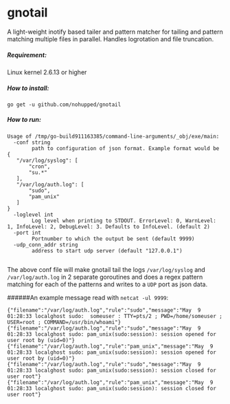 # gnotail

  A light-weight inotify based tailer and pattern matcher for tailing and pattern matching multiple files in parallel.
  Handles logrotation and file truncation. 
  
##### Requirement:

Linux kernel 2.6.13 or higher

##### How to install:

`go get -u github.com/nohupped/gnotail`

##### How to run:

```
Usage of /tmp/go-build911163385/command-line-arguments/_obj/exe/main:
  -conf string
    	path to configuration of json format. Example format would be 
{
   "/var/log/syslog": [
       "cron",
       "su.*"
   ],
   "/var/log/auth.log": [
       "sudo",
       "pam_unix"
   ]
}
  -loglevel int
    	Log level when printing to STDOUT. ErrorLevel: 0, WarnLevel: 1, InfoLevel: 2, DebugLevel: 3. Defaults to InfoLevel. (default 2)
  -port int
    	Portnumber to which the output be sent (default 9999)
  -udp_conn_addr string
    	address to start udp server (default "127.0.0.1")


```

The above conf file will make gnotail tail the logs `/var/log/syslog` and `/var/log/auth.log` in 2 separate goroutines and does a regex pattern matching for each of the patterns and writes to a `UDP` port as json data.

######An example message read with `netcat -ul 9999`:
```
{"filename":"/var/log/auth.log","rule":"sudo","message":"May  9 01:28:33 localghost sudo:  someuser : TTY=pts/2 ; PWD=/home/someuser ; USER=root ; COMMAND=/usr/bin/whoami"}{"filename":"/var/log/auth.log","rule":"sudo","message":"May  9 01:28:33 localghost sudo: pam_unix(sudo:session): session opened for user root by (uid=0)"}{"filename":"/var/log/auth.log","rule":"pam_unix","message":"May  9 01:28:33 localghost sudo: pam_unix(sudo:session): session opened for user root by (uid=0)"}{"filename":"/var/log/auth.log","rule":"sudo","message":"May  9 01:28:33 localghost sudo: pam_unix(sudo:session): session closed for user root"}{"filename":"/var/log/auth.log","rule":"pam_unix","message":"May  9 01:28:33 localghost sudo: pam_unix(sudo:session): session closed for user root"}


```
